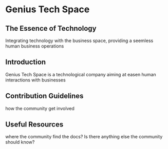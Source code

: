 # Genius Tech Space
## The Essence of Technology
Integrating technology with the business space, providing a seemless human business operations

## Introduction
Genius Tech Space is a technological company aiming at easen human interactions with businesses

## Contribution Guidelines
how the community get involved

## Useful Resources
where the community find the docs? Is there anything else the community should know?
